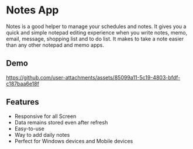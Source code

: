 
# Notes App

Notes is a good helper to manage your schedules and notes. It gives you a quick and simple notepad editing experience when you write notes, memo, email, message, shopping list and to do list. It makes to take a note easier than any other notepad and memo apps.

## Demo


https://github.com/user-attachments/assets/85099a11-5c19-4803-bfdf-c187baa6e18f



## Features

- Responsive for all Screen
- Data remains stored even after refresh
- Easy-to-use
- Way to add daily notes
- Perfect for Windows devices and Mobile devices

